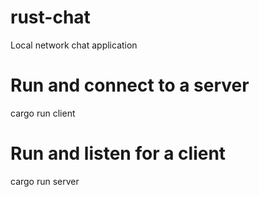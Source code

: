 # rust-chat
Local network chat application

# Run and connect to a server
 cargo run client
 
 # Run and listen for a client
 cargo run server
